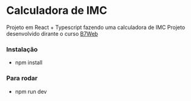 # Calculadora de IMC
Projeto em React + Typescript fazendo uma calculadora de IMC
Projeto desenvolvido dirante o curso [B7Web](https://b7web.com.br/fullstack)

### Instalação
- npm install

### Para rodar
- npm run dev
